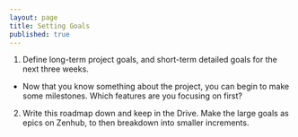 ```yaml
---
layout: page
title: Setting Goals
published: true
---
```


1. Define long-term project goals, and short-term detailed goals for the next three weeks.
  * Now that you know something about the project, you can begin to make some milestones. Which features are you focusing on first?
2. Write this roadmap down and keep in the Drive. Make the large goals as epics on Zenhub, to then breakdown into smaller increments.
